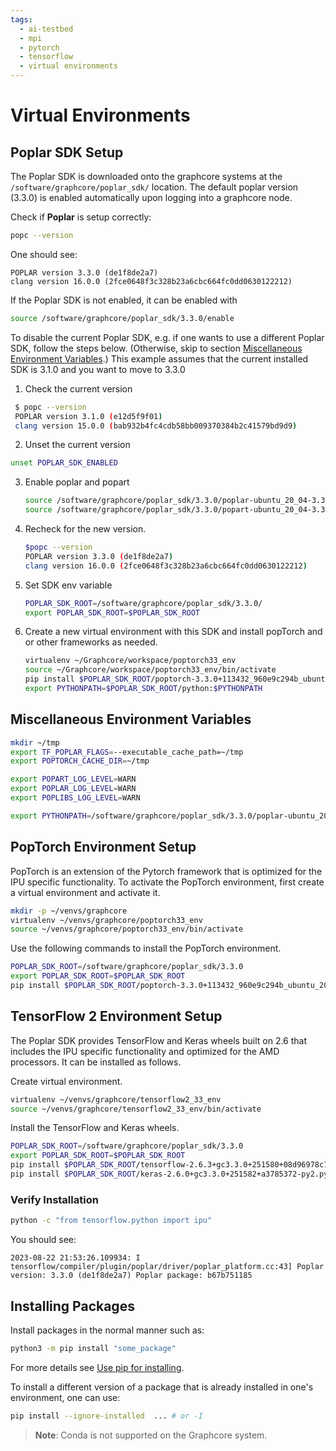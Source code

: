 ```yaml
---
tags:
  - ai-testbed
  - mpi
  - pytorch
  - tensorflow
  - virtual environments
---
```


# Virtual Environments

## Poplar SDK Setup

The Poplar SDK is downloaded onto the graphcore systems at the `/software/graphcore/poplar_sdk/` location. The default poplar
version (3.3.0) is enabled automatically upon logging into a graphcore node.

Check if **Poplar** is setup correctly:

```bash
popc --version
```

One should see:

```console
POPLAR version 3.3.0 (de1f8de2a7)
clang version 16.0.0 (2fce0648f3c328b23a6cbc664fc0dd0630122212)
```

If the Poplar SDK is not enabled, it can be enabled with
```bash
source /software/graphcore/poplar_sdk/3.3.0/enable
```

To disable the current Poplar SDK, e.g. if one wants to use a different Poplar SDK, follow the steps below. (Otherwise, skip to section [Miscellaneous Environment Variables](#miscellaneous-environment-variables).)
This example assumes that the current installed SDK is 3.1.0 and you want to move to 3.3.0

1.  Check the current version
   ```bash
    $ popc --version
    POPLAR version 3.1.0 (e12d5f9f01)
    clang version 15.0.0 (bab932b4fc4cdb58bb009370384b2c41579bd9d9)
   ```
2. Unset the current version 
  ```bash
  unset POPLAR_SDK_ENABLED
  ```
3. Enable poplar and popart
   ```bash
   source /software/graphcore/poplar_sdk/3.3.0/poplar-ubuntu_20_04-3.3.0+7857-b67b751185/enable.sh 
   source /software/graphcore/poplar_sdk/3.3.0/popart-ubuntu_20_04-3.3.0+7857-b67b751185/enable.sh 
   ```
4. Recheck for the new version.
   ```bash
   $popc --version
   POPLAR version 3.3.0 (de1f8de2a7)
   clang version 16.0.0 (2fce0648f3c328b23a6cbc664fc0dd0630122212)
   ``` 
6. Set SDK env variable
   ```bash
   POPLAR_SDK_ROOT=/software/graphcore/poplar_sdk/3.3.0/
   export POPLAR_SDK_ROOT=$POPLAR_SDK_ROOT
   ```

7. Create a new virtual environment with this SDK and install popTorch and or other frameworks as needed.
   ```bash
   virtualenv ~/Graphcore/workspace/poptorch33_env
   source ~/Graphcore/workspace/poptorch33_env/bin/activate
   pip install $POPLAR_SDK_ROOT/poptorch-3.3.0+113432_960e9c294b_ubuntu_20_04-cp38-cp38-linux_x86_64.whl
   export PYTHONPATH=$POPLAR_SDK_ROOT/python:$PYTHONPATH
   ```
   
## Miscellaneous Environment Variables

```bash
mkdir ~/tmp
export TF_POPLAR_FLAGS=--executable_cache_path=~/tmp
export POPTORCH_CACHE_DIR=~/tmp

export POPART_LOG_LEVEL=WARN
export POPLAR_LOG_LEVEL=WARN
export POPLIBS_LOG_LEVEL=WARN

export PYTHONPATH=/software/graphcore/poplar_sdk/3.3.0/poplar-ubuntu_20_04-3.3.0+7857-b67b751185/python:$PYTHONPATH
```

## PopTorch Environment Setup

PopTorch is an extension of the Pytorch framework that is optimized for the IPU specific functionality. To activate the PopTorch environment, first create a virtual environment and activate it.

```bash
mkdir -p ~/venvs/graphcore
virtualenv ~/venvs/graphcore/poptorch33_env
source ~/venvs/graphcore/poptorch33_env/bin/activate
```

Use the following commands to install the PopTorch environment.

```bash
POPLAR_SDK_ROOT=/software/graphcore/poplar_sdk/3.3.0
export POPLAR_SDK_ROOT=$POPLAR_SDK_ROOT
pip install $POPLAR_SDK_ROOT/poptorch-3.3.0+113432_960e9c294b_ubuntu_20_04-cp38-cp38-linux_x86_64.whl
```

## TensorFlow 2 Environment Setup

The Poplar SDK provides TensorFlow and Keras wheels built on 2.6 that includes the IPU specific functionality and optimized for the AMD processors. It can be installed as follows.

Create virtual environment.

```bash
virtualenv ~/venvs/graphcore/tensorflow2_33_env
source ~/venvs/graphcore/tensorflow2_33_env/bin/activate
```

Install the TensorFlow and Keras wheels.

```bash
POPLAR_SDK_ROOT=/software/graphcore/poplar_sdk/3.3.0
export POPLAR_SDK_ROOT=$POPLAR_SDK_ROOT
pip install $POPLAR_SDK_ROOT/tensorflow-2.6.3+gc3.3.0+251580+08d96978c7f+amd_znver1-cp38-cp38-linux_x86_64.whl
pip install $POPLAR_SDK_ROOT/keras-2.6.0+gc3.3.0+251582+a3785372-py2.py3-none-any.whl
```

### Verify Installation

```bash
python -c "from tensorflow.python import ipu"
```

You should see:

```console
2023-08-22 21:53:26.109934: I tensorflow/compiler/plugin/poplar/driver/poplar_platform.cc:43] Poplar version: 3.3.0 (de1f8de2a7) Poplar package: b67b751185
```

## Installing Packages

Install packages in the normal manner such as:

```bash
python3 -m pip install "some_package"
```

For more details see [Use pip for installing](https://packaging.python.org/en/latest/tutorials/installing-packages/#use-pip-for-installing).

To install a different version of a package that is already installed in one's environment, one can use:

```bash
pip install --ignore-installed  ... # or -I
```

> **Note**: Conda is not supported on the Graphcore system.
